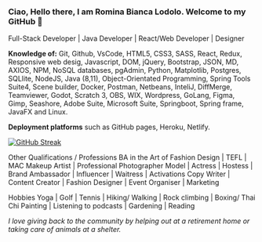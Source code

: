 <!-- [![MasterHead](your image link)](your GitHub link) -->


### Ciao, Hello there, I am Romina Bianca Lodolo. Welcome to my GitHub 💖

Full-Stack Developer | Java Developer | React/Web Developer | Designer 

**Knowledge of:**
Git, Github, VsCode, HTML5, CSS3, SASS, React, Redux, Responsive web desig, Javascript, DOM, jQuery, Bootstrap, JSON, MD, AXIOS, NPM, NoSQL databases, pgAdmin, Python, Matplotlib, Postgres, SQLlite, NodeJS, Java (8,11), Object-Orientated Programming, Spring Tools Suite4, Scene builder, Docker, Postman, Netbeans, InteliJ, DiffMerge, Teamviewer, Godot, Scratch 3, OBS, WIX, Wordpress, GoLang,  Figma, Gimp, Seashore, Adobe Suite, Microsoft Suite, Springboot, Spring frame, JavaFX and Linux.

**Deployment platforms** such as GitHub pages, Heroku, Netlify.

<!-- Languages and Tools:  -->
<!-- (Icons) icons created using Figma - [link](https://www.figma.com/community/file/1017473227321155080)  -->

<!--
**rominalodolo/rominalodolo** is a ✨ _special_ ✨ repository because its `README.md` (this file) appears on your GitHub profile.

Full Stack Dev | React, Spring Framework, Java (Oracle 11 Certified)

Here are some ideas to get you started:

- 🔭 I’m currently working on ...
- 🌱 I’m currently learning ...
- 👯 I’m looking to collaborate on ...
- 🤔 I’m looking for help with ...
- 💬 Ask me about ...
- 📫 How to reach me: ...
- 😄 Pronouns: ...
- ⚡ Fun fact: ...
-->

<!-- ![Romina's GitHub stats](https://github-readme-stats.vercel.app/api?username=rominalodolo&theme=omni&show_icons=true) -->

<!-- Socials Connet w/Me -->
<!-- 
<h4 align="left">Connect with me:</h4>
<p align="left">
<a href="https://www.figma.com/@RominaLodolo" target="blank"><img align="center" src="https://cdn.jsdelivr.net/npm/simple-icons@3.0.1/icons/twitter.svg" alt="Figma Socials" height="30" width="40" /></a>
<a href="your link" target="blank"><img align="center" src="https://cdn.jsdelivr.net/npm/simple-icons@3.0.1/icons/linkedin.svg" alt="LinkedIn Socials" height="30" width="40" /></a>
<a href="your link" target="blank"><img align="center" src="https://cdn.jsdelivr.net/npm/simple-icons@3.0.1/icons/instagram.svg" alt="" height="30" width="40" /></a>
<a href="your link" target="blank"><img align="center" src="https://cdn.jsdelivr.net/npm/simple-icons@3.0.1/icons/youtube.svg" alt="" height="30" width="40" /></a>
</p> -->

<!-- Github Streak Stats -->
[![GitHub Streak](http://github-readme-streak-stats.herokuapp.com?user=RominaLodolo&theme=jolly&hide_border=true&date_format=j%20M%5B%20Y%5D)](https://git.io/streak-stats)


Other Qualifications / Professions
BA in the Art of Fashion Design | TEFL | MAC Makeup Artist | Professional Photographer Model | Actress | Hostess | Brand Ambassador | Influencer | Waitress | Activations
Copy Writer | Content Creator | Fashion Designer | Event Organiser | Marketing 

Hobbies
Yoga | Golf | Tennis | Hiking/ Walking | Rock climbing | Boxing/ Thai Chi 
Painting | Listening to podcasts | Gardening | Reading 


_I love giving back to the community by helping out at a retirement home or taking care of animals at a shelter._

